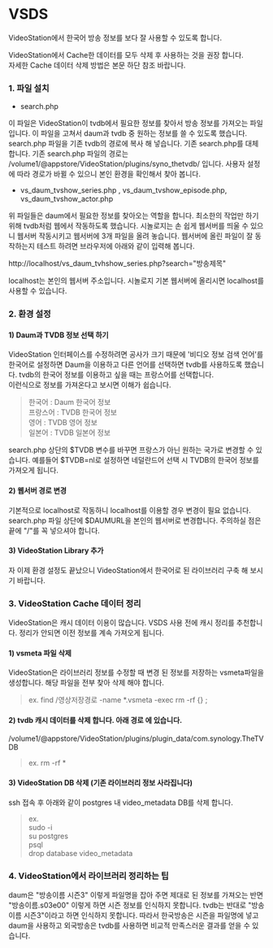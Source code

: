 # VSDS

VideoStation에서 한국어 방송 정보를 보다 잘 사용할 수 있도록 합니다.

VideoStation에서 Cache한 데이터를 모두 삭제 후 사용하는 것을 권장 합니다.  
자세한 Cache 데이터 삭제 방법은 본문 하단 참조 바랍니다.

### 1. 파일 설치

* search.php 

이 파일은 VideoStation이 tvdb에서 필요한 정보를 찾아서 방송 정보를 가져오는 파일입니다. 
이 파일을 고쳐서 daum과 tvdb 중 원하는 정보를 쓸 수 있도록 했습니다.
search.php 파일을 기존 tvdb의 경로에 복사 해 넣습니다. 기존 search.php를 대체합니다.
기존 search.php 파일의 경로는 /volume1/@appstore/VideoStation/plugins/syno_thetvdb/ 입니다. 
사용자 설정에 따라 경로가 바뀔 수 있으니 본인 환경을 확인해서 찾아 봅니다.

* vs_daum_tvshow_series.php , vs_daum_tvshow_episode.php, vs_daum_tvshow_actor.php

위 파일들은 daum에서 필요한 정보를 찾아오는 역할을 합니다. 최소한의 작업만 하기 위해 tvdb처럼 웹에서 작동하도록 했습니다. 
시놀로지는 손 쉽게 웹서버를 띄울 수 있으니 웹서버 작동시키고 웹서버에 3개 파일을 올려 놓습니다. 
웹서버에 올린 파일이 잘 동작하는지 테스트 하려면 브라우저에 아래와 같이 입력해 봅니다.

http://localhost/vs_daum_tvhshow_series.php?search="방송제목" 

localhost는 본인의 웹서버 주소입니다. 시놀로지 기본 웹서버에 올리시면 localhost를 사용할 수 있습니다.

### 2. 환경 설정

#### 1) Daum과 TVDB 정보 선택 하기

VideoStation 인터페이스를 수정하려면 공사가 크기 때문에 '비디오 정보 검색 언어'를 한국어로 설정하면 Daum을 이용하고 다른 언어를 선택하면 tvdb를 사용하도록 했습니다. 
tvdb의 한국어 정보를 이용하고 싶을 때는 프랑스어를 선택합니다.  
이런식으로 정보를 가져온다고 보시면 이해가 쉽습니다.

>한국어 : Daum 한국어 정보  
>프랑스어 : TVDB 한국어 정보  
>영어 : TVDB 영어 정보  
>일본어 : TVDB 일본어 정보  

search.php 상단의 $TVDB 변수를 바꾸면 프랑스가 아닌 원하는 국가로 변경할 수 있습니다. 
예를들어 $TVDB=nl로 설정하면 네덜란드어 선택 시 TVDB의 한국어 정보를 가져오게 됩니다.  



#### 2) 웹서버 경로 변경

기본적으로 localhost로 작동하니 localhost를 이용할 경우 변경이 필요 없습니다.
search.php 파일 상단에 $DAUMURL을 본인의 웹서버로 변경합니다. 주의하실 점은 끝에 "/"를 꼭 넣으셔야 합니다.


#### 3) VideoStation Library 추가
자 이제 환경 설정도 끝났으니 VideoStation에서 한국어로 된 라이브러리 구축 해 보시기 바랍니다.

### 3. VideoStation Cache 데이터 정리
VideoStation은 캐시 데이터 이용이 많습니다. VSDS 사용 전에 캐시 정리를 추천합니다. 
정리가 안되면 이전 정보를 계속 가져오게 됩니다. 

#### 1) vsmeta 파일 삭제

VideoStation은 라이브러리 정보를 수정할 때 변경 된 정보를 저장하는 vsmeta파일을 생성합니다. 해당 파일을 전부 찾아 삭제 해야 합니다.

>ex. find /영상저장경로 -name *.vsmeta -exec rm -rf {} \;


#### 2) tvdb 캐시 데이터를 삭제 합니다. 아래 경로 에 있습니다.

/volume1/@appstore/VideoStation/plugins/plugin_data/com.synology.TheTVDB 

>ex. rm -rf * 


#### 3) VideoStation DB 삭제 (기존 라이브러리 정보 사라집니다)
ssh 접속 후 아래와 같이 postgres 내 video_metadata DB를 삭제 합니다.
>ex.  
>sudo -i  
>su postgres  
>psql  
>drop database video_metadata  


### 4. VideoStation에서 라이브러리 정리하는 팁

daum은 "방송이름 시즌3" 이렇게 파일명을 잡아 주면 제대로 된 정보를 가져오는 반면 "방송이름.s03e00" 이렇게 하면 시즌 정보를 인식하지 못합니다. 
tvdb는 반대로 "방송이름 시즌3"이라고 하면 인식하지 못합니다. 
따라서 한국방송은 시즌을 파일명에 넣고 daum을 사용하고 외국방송은 tvdb를 사용하면 비교적 만족스러운 결과를 얻을 수 있습니다.
